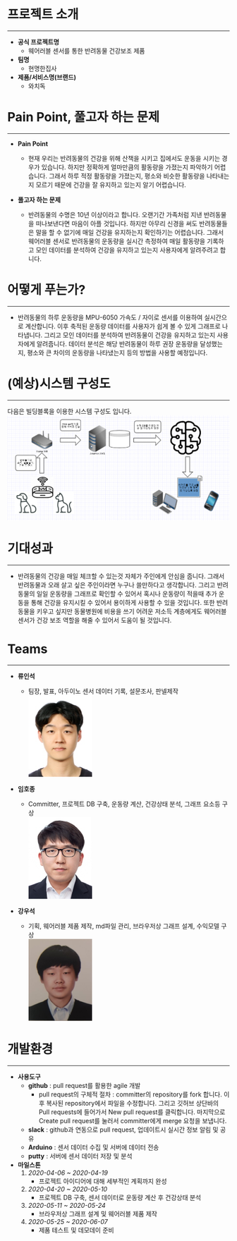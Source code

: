 # 프로젝트 소개
---
- **공식 프로젝트명**
    - 웨어러블 센서를 통한 반려동물 건강보조 제품
- **팀명**
    - 현명한집사
- **제품/서비스명(브랜드)**
    - 와치독

# Pain Point, 풀고자 하는 문제
---
- **Pain Point**
    - 현재 우리는 반려동물의 건강을 위해 산책을 시키고 집에서도 운동을 시키는 경우가 있습니다. 하지만 정확하게 얼마만큼의 활동량을 가졌는지 파악하기 어렵습니다. 그래서 하루 적정 활동량을 가졌는지, 평소와 비슷한 활동량을 나타내는지 모르기 때문에 건강을 잘 유지하고 있는지 알기 어렵습니다.

- **풀고자 하는 문제**
    - 반려동물의 수명은 10년 이상이라고 합니다. 오랜기간 가족처럼 지낸 반려동물을 떠나보낸다면 마음이 아플 것입니다. 하지만 아무리 신경을 써도 반려동물들은 말을 할 수 없기에 매일 건강을 유지하는지 확인하기는 어렵습니다. 그래서 웨어러블 센서로 반려동물의 운동량을 실시간 측정하여 매일 활동량을 기록하고 모인 데이터를 분석하여 건강을 유지하고 있는지 사용자에게 알려주려고 합니다.

# 어떻게 푸는가?
---
  - 반려동물의 하루 운동량을 MPU-6050 가속도 / 자이로 센서를 이용하여 실시간으로 계산합니다. 이후 축적된 운동량 데이터를 사용자가 쉽게 볼 수 있게 그래프로 나타냅니다. 그리고 모인 데이터를 분석하여 반려동물이 건강을 유지하고 있는지 사용자에게 알려줍니다. 데이터 분석은 해당 반려동물이 하루 권장 운동량을 달성했는지, 평소와 큰 차이의 운동량을 나타냈는지 등의 방법을 사용할 예정입니다.

# (예상)시스템 구성도
---
다음은 빌딩블록을 이용한 시스템 구성도 입니다.
<br>![시스템 구성도](./image/시스템구조도.png)
<!-- 시스템 구성도 사진 필요 -->
# 기대성과
---
- 반려동물의 건강을 매일 체크할 수 있는것 자체가 주인에게 안심을 줍니다. 그래서 반려동물과 오래 살고 싶은 주인이라면 누구나 쓸만하다고 생각합니다. 그리고 반려동물의 일일 운동량을 그래프로 확인할 수 있어서 혹시나 운동량이 적을때 추가 운동을 통해 건강을 유지시킬 수 있어서 용이하게 사용할 수 있을 것입니다. 또한 반려동물을 키우고 싶지만 동물병원에 비용을 쓰기 어려운 저소득 계층에게도 웨어러블 센서가 건강 보조 역할을 해줄 수 있어서 도움이 될 것입니다.

# Teams
---
- **류인석**
    - 팀장, 발표, 아두이노 센서 데이터 기록, 설문조사, 판넬제작
<br>![사진](./image/20121586류인석.png)

- **임호종**
    - Committer, 프로젝트 DB 구축, 운동량 계산, 건강상태 분석, 그래프 요소등 구상
<br>![사진](./image/20151598임호종.png)

- **강우석**
    - 기획, 웨어러블 제품 제작, md파일 관리, 브라우저상 그래프 설계, 수익모델 구상
<br>![사진](./image/20151516강우석.PNG)




# 개발환경
---
- **사용도구**
  - **github** : pull request를 활용한 agile 개발
    - pull request의 구체적 절차 : committer의 repository를 fork 합니다. 이후 복사된 repository에서 파일을 수정합니다. 그리고 깃허브 상단바의 Pull requests에 들어가서 New pull request를 클릭합니다. 마지막으로 Create pull request를 눌러서 committer에게 merge 요청을 보냅니다.
  - **slack** : github과 연동으로 pull request, 업데이트시 실시간 정보 알림 및 공유
  - **Arduino** : 센서 데이터 수집 및 서버에 데이터 전송
  - **putty** : 서버에 센서 데이터 저장 및 분석
- **마일스톤**
    1. *2020-04-06 ~ 2020-04-19*
        - 프로젝트 아이디어에 대해 세부적인 계획까지 완성
    2. *2020-04-20 ~ 2020-05-10*
        - 프로젝트 DB 구축, 센서 데이터로 운동량 계산 후 건강상태 분석
    3. *2020-05-11 ~ 2020-05-24*
        - 브라우저상 그래프 설계 및 웨어러블 제품 제작
    4. *2020-05-25 ~ 2020-06-07*
        - 제품 테스트 및 데모데이 준비
